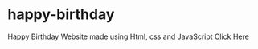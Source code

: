 # happy-birthday
Happy Birthday Website made using Html, css and JavaScript
<a href="https://programmergaurav.me/happy-birthday/?name=Gaurav" target="blank">Click Here</a>








